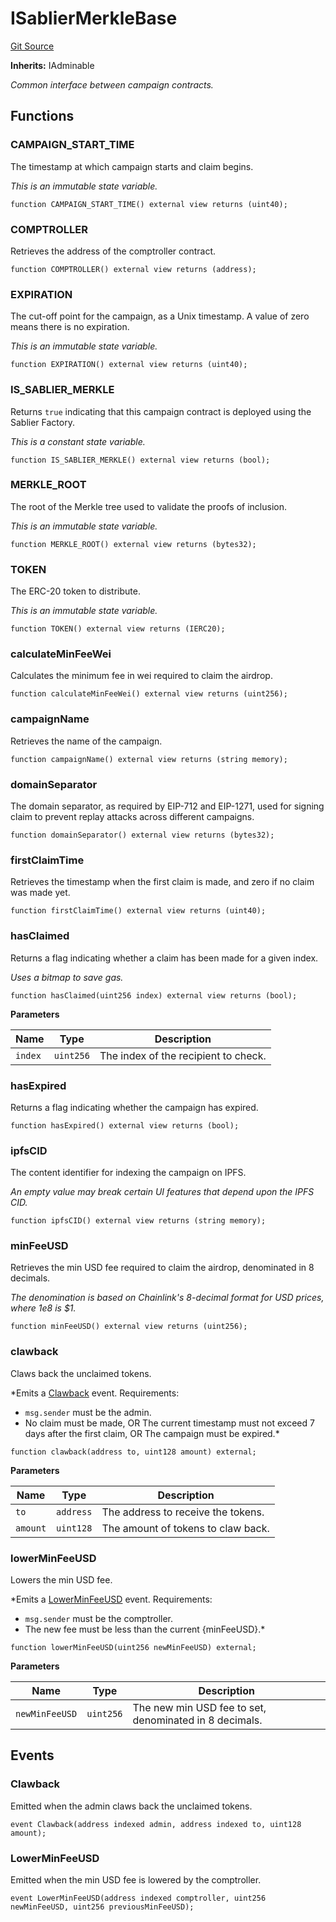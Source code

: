 # ISablierMerkleBase

[Git Source](https://github.com/sablier-labs/airdrops/blob/077c6b9766ef7693ba9e82a9e001dc0097709c01/src/interfaces/ISablierMerkleBase.sol)

**Inherits:** IAdminable

_Common interface between campaign contracts._

## Functions

### CAMPAIGN_START_TIME

The timestamp at which campaign starts and claim begins.

_This is an immutable state variable._

```solidity
function CAMPAIGN_START_TIME() external view returns (uint40);
```

### COMPTROLLER

Retrieves the address of the comptroller contract.

```solidity
function COMPTROLLER() external view returns (address);
```

### EXPIRATION

The cut-off point for the campaign, as a Unix timestamp. A value of zero means there is no expiration.

_This is an immutable state variable._

```solidity
function EXPIRATION() external view returns (uint40);
```

### IS_SABLIER_MERKLE

Returns `true` indicating that this campaign contract is deployed using the Sablier Factory.

_This is a constant state variable._

```solidity
function IS_SABLIER_MERKLE() external view returns (bool);
```

### MERKLE_ROOT

The root of the Merkle tree used to validate the proofs of inclusion.

_This is an immutable state variable._

```solidity
function MERKLE_ROOT() external view returns (bytes32);
```

### TOKEN

The ERC-20 token to distribute.

_This is an immutable state variable._

```solidity
function TOKEN() external view returns (IERC20);
```

### calculateMinFeeWei

Calculates the minimum fee in wei required to claim the airdrop.

```solidity
function calculateMinFeeWei() external view returns (uint256);
```

### campaignName

Retrieves the name of the campaign.

```solidity
function campaignName() external view returns (string memory);
```

### domainSeparator

The domain separator, as required by EIP-712 and EIP-1271, used for signing claim to prevent replay attacks across
different campaigns.

```solidity
function domainSeparator() external view returns (bytes32);
```

### firstClaimTime

Retrieves the timestamp when the first claim is made, and zero if no claim was made yet.

```solidity
function firstClaimTime() external view returns (uint40);
```

### hasClaimed

Returns a flag indicating whether a claim has been made for a given index.

_Uses a bitmap to save gas._

```solidity
function hasClaimed(uint256 index) external view returns (bool);
```

**Parameters**

| Name    | Type      | Description                          |
| ------- | --------- | ------------------------------------ |
| `index` | `uint256` | The index of the recipient to check. |

### hasExpired

Returns a flag indicating whether the campaign has expired.

```solidity
function hasExpired() external view returns (bool);
```

### ipfsCID

The content identifier for indexing the campaign on IPFS.

_An empty value may break certain UI features that depend upon the IPFS CID._

```solidity
function ipfsCID() external view returns (string memory);
```

### minFeeUSD

Retrieves the min USD fee required to claim the airdrop, denominated in 8 decimals.

_The denomination is based on Chainlink's 8-decimal format for USD prices, where 1e8 is $1._

```solidity
function minFeeUSD() external view returns (uint256);
```

### clawback

Claws back the unclaimed tokens.

\*Emits a [Clawback](/docs/reference/airdrops/contracts/interfaces/interface.ISablierMerkleBase.md#clawback) event.
Requirements:

- `msg.sender` must be the admin.
- No claim must be made, OR The current timestamp must not exceed 7 days after the first claim, OR The campaign must be
  expired.\*

```solidity
function clawback(address to, uint128 amount) external;
```

**Parameters**

| Name     | Type      | Description                        |
| -------- | --------- | ---------------------------------- |
| `to`     | `address` | The address to receive the tokens. |
| `amount` | `uint128` | The amount of tokens to claw back. |

### lowerMinFeeUSD

Lowers the min USD fee.

\*Emits a [LowerMinFeeUSD](/docs/reference/airdrops/contracts/interfaces/interface.ISablierMerkleBase.md#lowerminfeeusd)
event. Requirements:

- `msg.sender` must be the comptroller.
- The new fee must be less than the current {minFeeUSD}.\*

```solidity
function lowerMinFeeUSD(uint256 newMinFeeUSD) external;
```

**Parameters**

| Name           | Type      | Description                                            |
| -------------- | --------- | ------------------------------------------------------ |
| `newMinFeeUSD` | `uint256` | The new min USD fee to set, denominated in 8 decimals. |

## Events

### Clawback

Emitted when the admin claws back the unclaimed tokens.

```solidity
event Clawback(address indexed admin, address indexed to, uint128 amount);
```

### LowerMinFeeUSD

Emitted when the min USD fee is lowered by the comptroller.

```solidity
event LowerMinFeeUSD(address indexed comptroller, uint256 newMinFeeUSD, uint256 previousMinFeeUSD);
```
